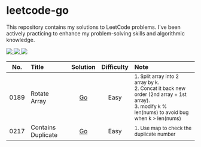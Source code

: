 # leetcode-go

This repository contains my solutions to LeetCode problems. I've been actively practicing to enhance my problem-solving skills and algorithmic knowledge.

<a href="https://leetcode.com/nongbritee">
  <img src="https://img.shields.io/badge/Leetcode-orange?style=for-the-badge&logo=leetcode&logoColor=black"/>
</a>
<a href="https://www.linkedin.com/in/napong-jantaranimi-273983171">
  <img src="https://img.shields.io/badge/LinkedIn-0077B5?style=for-the-badge&logo=linkedin&logoColor=white"/> 
 </a> 
<a href="nongbriteenapong@gmail.com">
  <img src="https://img.shields.io/badge/Gmail-D14836?style=for-the-badge&logo=gmail&logoColor=white"/>
</a>

| No.  | Title              |                                            Solution                                             |  Difficulty | Note                                                                                                                                                                |
|:----:|:-------------------|:-----------------------------------------------------------------------------------------------:|:--:|:--------------------------------------------------------------------------------------------------------------------------------------------------------------------|
| 0189 | Rotate Array       |    [Go](https://github.com/NongBritee/leetcode-go/blob/main/leetcode/0189.Rotate%20Array.go)    |Easy| <sub>1. Split array into 2 array by k.<br/> 2. Concat it back new order (2nd array + 1st array).<br/> 3. modify k % len(nums) to avoid bug when k > len(nums)</sub> |
| 0217 | Contains Duplicate | [Go](https://github.com/NongBritee/leetcode-go/blob/main/leetcode/0217.Contains%20Duplicate.go) |Easy| <sub>1. Use map to check the duplicate number</sub>                                                                                                                 |

